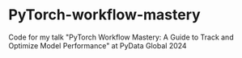 # PyTorch-workflow-mastery
Code for my talk "PyTorch Workflow Mastery: A Guide to Track and Optimize Model Performance" at PyData Global 2024
